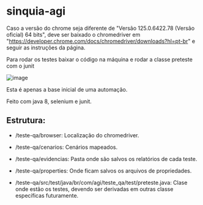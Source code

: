 # sinquia-agi


Caso a versão do chrome seja diferente de "Versão 125.0.6422.78 (Versão oficial) 64 bits", deve ser baixado o chromedriver em "https://developer.chrome.com/docs/chromedriver/downloads?hl=pt-br" e seguir as instruções da página.

Para rodar os testes baixar o código na máquina e rodar a classe preteste com o junit

![image](https://github.com/saratakata/sinquia-agi/assets/45776194/b634a2db-8cf2-4242-a309-15c2b45ec2d1)


Esta é apenas a base inicial de uma automação.

Feito com  java 8, selenium e junit.


## Estrutura:

* /teste-qa/browser: Localização do chromedriver.
* /teste-qa/cenarios: Cenários mapeados.
* /teste-qa/evidencias: Pasta onde são salvos os relatórios de cada teste.
* /teste-qa/properties: Onde ficam salvos os arquivos de propriedades.

* /teste-qa/src/test/java/br/com/agi/teste_qa/test/preteste.java: Clase onde estão os testes, devendo ser derivadas em outras classe específicas futuramente.

